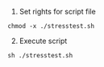 1. Set rights for script file

```
chmod -x ./stresstest.sh
```

2. Execute script

```
sh ./stresstest.sh
```